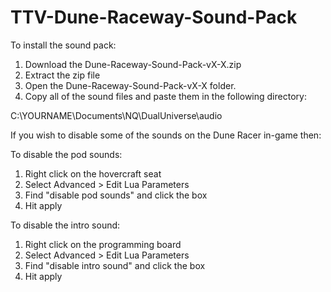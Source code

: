 # TTV-Dune-Raceway-Sound-Pack

To install the sound pack:

1. Download the Dune-Raceway-Sound-Pack-vX-X.zip
2. Extract the zip file
3. Open the Dune-Raceway-Sound-Pack-vX-X folder.
4. Copy all of the sound files and paste them in the following directory:

C:\YOURNAME\Documents\NQ\DualUniverse\audio

If you wish to disable some of the sounds on the Dune Racer in-game then:

To disable the pod sounds:

1. Right click on the hovercraft seat
2. Select Advanced > Edit Lua Parameters
3. Find "disable pod sounds" and click the box
4. Hit apply

To disable the intro sound:

1. Right click on the programming board
2. Select Advanced > Edit Lua Parameters
3. Find "disable intro sound" and click the box
4. Hit apply
